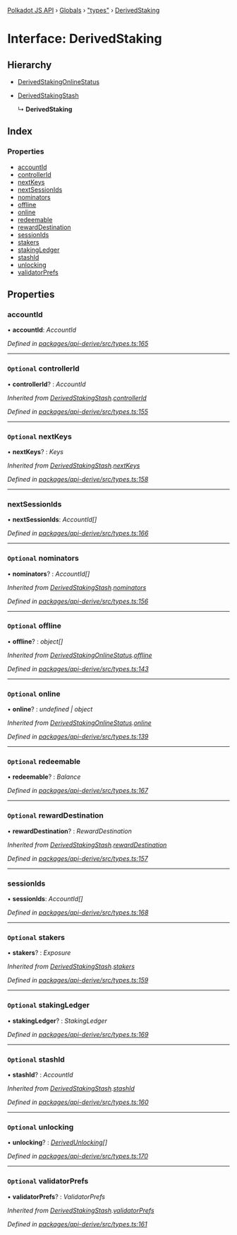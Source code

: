 [Polkadot JS API](../README.md) › [Globals](../globals.md) › ["types"](../modules/_types_.md) › [DerivedStaking](_types_.derivedstaking.md)

# Interface: DerivedStaking

## Hierarchy

* [DerivedStakingOnlineStatus](_types_.derivedstakingonlinestatus.md)

* [DerivedStakingStash](_types_.derivedstakingstash.md)

  ↳ **DerivedStaking**

## Index

### Properties

* [accountId](_types_.derivedstaking.md#accountid)
* [controllerId](_types_.derivedstaking.md#optional-controllerid)
* [nextKeys](_types_.derivedstaking.md#optional-nextkeys)
* [nextSessionIds](_types_.derivedstaking.md#nextsessionids)
* [nominators](_types_.derivedstaking.md#optional-nominators)
* [offline](_types_.derivedstaking.md#optional-offline)
* [online](_types_.derivedstaking.md#optional-online)
* [redeemable](_types_.derivedstaking.md#optional-redeemable)
* [rewardDestination](_types_.derivedstaking.md#optional-rewarddestination)
* [sessionIds](_types_.derivedstaking.md#sessionids)
* [stakers](_types_.derivedstaking.md#optional-stakers)
* [stakingLedger](_types_.derivedstaking.md#optional-stakingledger)
* [stashId](_types_.derivedstaking.md#optional-stashid)
* [unlocking](_types_.derivedstaking.md#optional-unlocking)
* [validatorPrefs](_types_.derivedstaking.md#optional-validatorprefs)

## Properties

###  accountId

• **accountId**: *AccountId*

*Defined in [packages/api-derive/src/types.ts:165](https://github.com/polkadot-js/api/blob/01f3666cc/packages/api-derive/src/types.ts#L165)*

___

### `Optional` controllerId

• **controllerId**? : *AccountId*

*Inherited from [DerivedStakingStash](_types_.derivedstakingstash.md).[controllerId](_types_.derivedstakingstash.md#optional-controllerid)*

*Defined in [packages/api-derive/src/types.ts:155](https://github.com/polkadot-js/api/blob/01f3666cc/packages/api-derive/src/types.ts#L155)*

___

### `Optional` nextKeys

• **nextKeys**? : *Keys*

*Inherited from [DerivedStakingStash](_types_.derivedstakingstash.md).[nextKeys](_types_.derivedstakingstash.md#optional-nextkeys)*

*Defined in [packages/api-derive/src/types.ts:158](https://github.com/polkadot-js/api/blob/01f3666cc/packages/api-derive/src/types.ts#L158)*

___

###  nextSessionIds

• **nextSessionIds**: *AccountId[]*

*Defined in [packages/api-derive/src/types.ts:166](https://github.com/polkadot-js/api/blob/01f3666cc/packages/api-derive/src/types.ts#L166)*

___

### `Optional` nominators

• **nominators**? : *AccountId[]*

*Inherited from [DerivedStakingStash](_types_.derivedstakingstash.md).[nominators](_types_.derivedstakingstash.md#optional-nominators)*

*Defined in [packages/api-derive/src/types.ts:156](https://github.com/polkadot-js/api/blob/01f3666cc/packages/api-derive/src/types.ts#L156)*

___

### `Optional` offline

• **offline**? : *object[]*

*Inherited from [DerivedStakingOnlineStatus](_types_.derivedstakingonlinestatus.md).[offline](_types_.derivedstakingonlinestatus.md#optional-offline)*

*Defined in [packages/api-derive/src/types.ts:143](https://github.com/polkadot-js/api/blob/01f3666cc/packages/api-derive/src/types.ts#L143)*

___

### `Optional` online

• **online**? : *undefined | object*

*Inherited from [DerivedStakingOnlineStatus](_types_.derivedstakingonlinestatus.md).[online](_types_.derivedstakingonlinestatus.md#optional-online)*

*Defined in [packages/api-derive/src/types.ts:139](https://github.com/polkadot-js/api/blob/01f3666cc/packages/api-derive/src/types.ts#L139)*

___

### `Optional` redeemable

• **redeemable**? : *Balance*

*Defined in [packages/api-derive/src/types.ts:167](https://github.com/polkadot-js/api/blob/01f3666cc/packages/api-derive/src/types.ts#L167)*

___

### `Optional` rewardDestination

• **rewardDestination**? : *RewardDestination*

*Inherited from [DerivedStakingStash](_types_.derivedstakingstash.md).[rewardDestination](_types_.derivedstakingstash.md#optional-rewarddestination)*

*Defined in [packages/api-derive/src/types.ts:157](https://github.com/polkadot-js/api/blob/01f3666cc/packages/api-derive/src/types.ts#L157)*

___

###  sessionIds

• **sessionIds**: *AccountId[]*

*Defined in [packages/api-derive/src/types.ts:168](https://github.com/polkadot-js/api/blob/01f3666cc/packages/api-derive/src/types.ts#L168)*

___

### `Optional` stakers

• **stakers**? : *Exposure*

*Inherited from [DerivedStakingStash](_types_.derivedstakingstash.md).[stakers](_types_.derivedstakingstash.md#optional-stakers)*

*Defined in [packages/api-derive/src/types.ts:159](https://github.com/polkadot-js/api/blob/01f3666cc/packages/api-derive/src/types.ts#L159)*

___

### `Optional` stakingLedger

• **stakingLedger**? : *StakingLedger*

*Defined in [packages/api-derive/src/types.ts:169](https://github.com/polkadot-js/api/blob/01f3666cc/packages/api-derive/src/types.ts#L169)*

___

### `Optional` stashId

• **stashId**? : *AccountId*

*Inherited from [DerivedStakingStash](_types_.derivedstakingstash.md).[stashId](_types_.derivedstakingstash.md#optional-stashid)*

*Defined in [packages/api-derive/src/types.ts:160](https://github.com/polkadot-js/api/blob/01f3666cc/packages/api-derive/src/types.ts#L160)*

___

### `Optional` unlocking

• **unlocking**? : *[DerivedUnlocking](../modules/_types_.md#derivedunlocking)[]*

*Defined in [packages/api-derive/src/types.ts:170](https://github.com/polkadot-js/api/blob/01f3666cc/packages/api-derive/src/types.ts#L170)*

___

### `Optional` validatorPrefs

• **validatorPrefs**? : *ValidatorPrefs*

*Inherited from [DerivedStakingStash](_types_.derivedstakingstash.md).[validatorPrefs](_types_.derivedstakingstash.md#optional-validatorprefs)*

*Defined in [packages/api-derive/src/types.ts:161](https://github.com/polkadot-js/api/blob/01f3666cc/packages/api-derive/src/types.ts#L161)*
